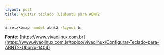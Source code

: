 ```yaml
---
layout: post
title: Ajustar teclado (L)ubuntu para ABNT2
---
```

```bash
$ setxkbmap -model abnt2 -layout br
```

**Fonte:** [https://www.vivaolinux.com.br](https://www.vivaolinux.com.br/topico/vivaolinux/Configurar-Teclado-para-ABNT2-Ubuntu-1404)
